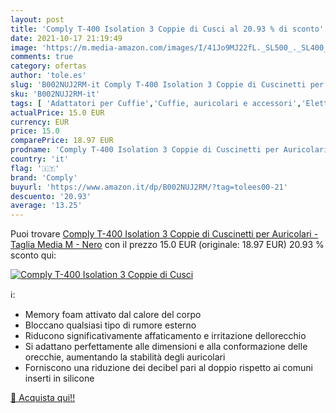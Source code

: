 ```yaml
---
layout: post
title: 'Comply T-400 Isolation 3 Coppie di Cusci al 20.93 % di sconto'
date: 2021-10-17 21:19:49
image: 'https://m.media-amazon.com/images/I/41Jo9MJ22fL._SL500_._SL400_.jpg'
comments: true
category: ofertas
author: 'tole.es'
slug: 'B002NUJ2RM-it Comply T-400 Isolation 3 Coppie di Cuscinetti per...'
sku: 'B002NUJ2RM-it'
tags: [ 'Adattatori per Cuffie','Cuffie, auricolari e accessori','Elettronica','Imbottiture per cuffie','comply', ]
actualPrice: 15.0 EUR
currency: EUR
price: 15.0
comparePrice: 18.97 EUR
prodname: 'Comply T-400 Isolation 3 Coppie di Cuscinetti per Auricolari - Taglia Media  M  - Nero'
country: 'it'
flag: '🇮🇹'
brand: 'Comply'
buyurl: 'https://www.amazon.it/dp/B002NUJ2RM/?tag=tolees00-21'
descuento: '20.93'
average: '13.25'
---
```


Puoi trovare [Comply T-400 Isolation 3 Coppie di Cuscinetti per Auricolari - Taglia Media  M  - Nero](https://www.amazon.it/dp/B002NUJ2RM/?tag=tolees00-21) con il prezzo 15.0 EUR (originale: 18.97 EUR) 20.93 % sconto qui:

[![Comply T-400 Isolation 3 Coppie di Cusci](https://m.media-amazon.com/images/I/41Jo9MJ22fL._SL500_._SL400_.jpg)](https://www.amazon.it/dp/B002NUJ2RM/?tag=tolees00-21)

ℹ️:

- Memory foam attivato dal calore del corpo
- Bloccano qualsiasi tipo di rumore esterno
- Riducono significativamente affaticamento e irritazione dellorecchio
- Si adattano perfettamente alle dimensioni e alla conformazione delle orecchie, aumentando la stabilità degli auricolari
- Forniscono una riduzione dei decibel pari al doppio rispetto ai comuni inserti in silicone

[🛒 Acquista qui!!](https://www.amazon.it/dp/B002NUJ2RM/?tag=tolees00-21)
